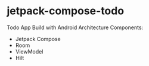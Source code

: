 # jetpack-compose-todo

Todo App Build with Android Architecture Components:
 - Jetpack Compose
 - Room
 - ViewModel
 - Hilt

